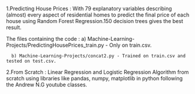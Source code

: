 1.Predicting House Prices : With 79 explanatory variables describing (almost) every aspect of residential homes to predict the final         price of each house using Random Forest Regression.150 decision trees gives the best result.

  The files containing the code : 
      a) Machine-Learning-Projects/PredictingHousePrices_train.py - Only on train.csv.
   
      b) Machine-Learning-Projects/concat2.py - Trained on train.csv and tested on test.csv.
      
2.From Scratch : Linear Regression and Logistic Regression Algorithm from scratch using libraries like pandas, numpy, matplotlib in python following the Andrew N.G youtube classes.      
      
    
    
    
    

                             
                             
    


